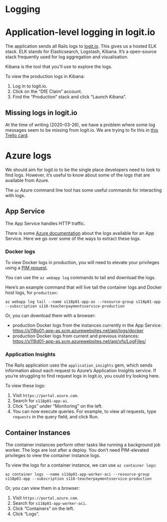# Logging

# Application-level logging in logit.io

The application sends all Rails logs to [logit.io](https://logit.io/). This
gives us a hosted ELK stack. ELK stands for Elasticsearch, Logstash, Kibana.
It’s a open-source stack frequently used for log aggregation and visualisation.

Kibana is the tool that you’ll use to explore the logs.

To view the production logs in Kibana:

1. Log in to logit.io.
2. Click on the “DfE Claim” account.
3. Find the “Production” stack and click “Launch Kibana”.

## Missing logs in logit.io

At the time of writing (2020-03-26), we have a problem where some log messages
seem to be missing from logit.io. We are trying to fix this in
[this Trello card](https://trello.com/c/JN44De4l/1330-understand-why-expected-logs-arent-in-logit).

# Azure logs

We should aim for logit.io to be the single place developers need to look to
find logs. However, it’s useful to know about some of the logs that are
available from Azure.

The `az` Azure command line tool has some useful commands for interacting with
logs.

## App Service

The App Service handles HTTP traffic.

There is some
[Azure documentation](https://docs.microsoft.com/en-us/azure/app-service/troubleshoot-diagnostic-logs#access-log-files)
about the logs available for an App Service. Here we go over some of the ways to
extract these logs.

### Docker logs

To view Docker logs in production, you will need to elevate your privileges
using a [PIM request](privileged-identity-management-requests.md).

You can use the `az webapp log` commands to tail and download the logs.

Here’s an example command that will live tail the container logs and Docker host
logs, for `production`:

```
az webapp log tail --name s118p01-app-as --resource-group s118p01-app --subscription s118-teacherpaymentsservice-production
```

Or, you can download them with a browser:

- production Docker logs from the instances currently in the App Service:
  https://s118p01-app-as.scm.azurewebsites.net/api/logs/docker
- production Docker logs from current and previous instances:
  https://s118d01-app-as.scm.azurewebsites.net/api/vfs/LogFiles/

### Application Insights

The Rails application uses the `application_insights` gem, which sends
information about each request to Azure’s Application Insights service. If
you’re struggling to find request logs in logit.io, you could try looking here.

To view these logs:

1. Visit `https://portal.azure.com`.
2. Search for `s118p01-app-ai`.
3. Click “Logs” under “Monitoring” on the left.
4. You can now execute queries. For example, to view all requests, type
   `requests` in the query field, and click Run.

## Container Instances

The container instances perform other tasks like running a background job
worker. The logs are lost after a deploy. You don’t need PIM-elevated privileges
to view the container instance logs.

To view the logs for a container instance, we can use `az container logs`:

```
az container logs --name s118p01-app-worker-aci --resource-group s118p01-app --subscription s118-teacherpaymentsservice-production
```

Or, you can view them in a browser:

1. Visit `https://portal.azure.com`.
2. Search for `s118p01-app-worker-aci`.
3. Click “Containers” on the left.
4. Click “Logs”.

